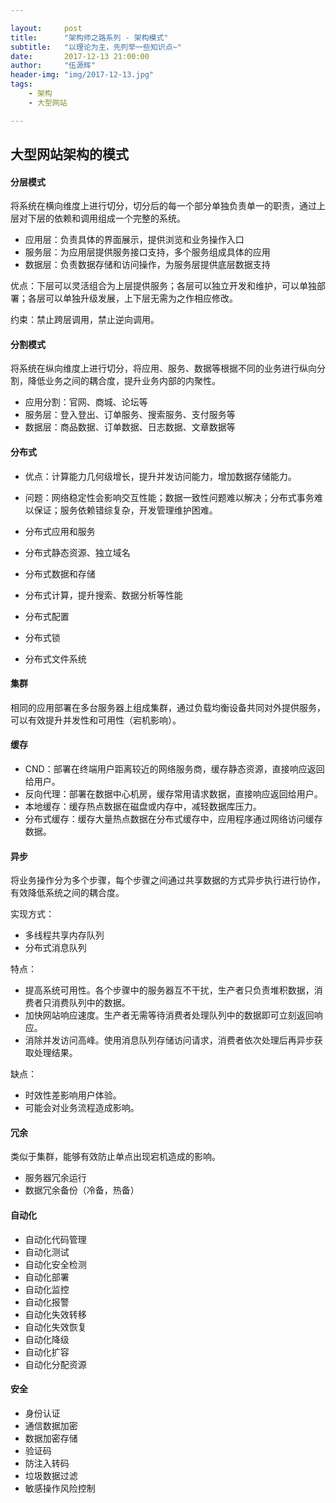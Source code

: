 ```yaml
---

layout:     post
title:      "架构师之路系列 - 架构模式"
subtitle:   "以理论为主，先列举一些知识点~"
date:       2017-12-13 21:00:00
author:     "伍源辉"
header-img: "img/2017-12-13.jpg"
tags:
    - 架构
    - 大型网站

---
```


## 大型网站架构的模式

#### 分层模式

将系统在横向维度上进行切分，切分后的每一个部分单独负责单一的职责，通过上层对下层的依赖和调用组成一个完整的系统。

- 应用层：负责具体的界面展示，提供浏览和业务操作入口
- 服务层：为应用层提供服务接口支持，多个服务组成具体的应用
- 数据层：负责数据存储和访问操作，为服务层提供底层数据支持

优点：下层可以灵活组合为上层提供服务；各层可以独立开发和维护，可以单独部署；各层可以单独升级发展，上下层无需为之作相应修改。

约束：禁止跨层调用，禁止逆向调用。

#### 分割模式

将系统在纵向维度上进行切分，将应用、服务、数据等根据不同的业务进行纵向分割，降低业务之间的耦合度，提升业务内部的内聚性。

- 应用分割：官网、商城、论坛等
- 服务层：登入登出、订单服务、搜索服务、支付服务等
- 数据层：商品数据、订单数据、日志数据、文章数据等

#### 分布式

- 优点：计算能力几何级增长，提升并发访问能力，增加数据存储能力。
- 问题：网络稳定性会影响交互性能；数据一致性问题难以解决；分布式事务难以保证；服务依赖错综复杂，开发管理维护困难。

- 分布式应用和服务
- 分布式静态资源、独立域名
- 分布式数据和存储
- 分布式计算，提升搜索、数据分析等性能
- 分布式配置
- 分布式锁
- 分布式文件系统

#### 集群

相同的应用部署在多台服务器上组成集群，通过负载均衡设备共同对外提供服务，可以有效提升并发性和可用性（宕机影响）。

#### 缓存

- CND：部署在终端用户距离较近的网络服务商，缓存静态资源，直接响应返回给用户。
- 反向代理：部署在数据中心机房，缓存常用请求数据，直接响应返回给用户。
- 本地缓存：缓存热点数据在磁盘或内存中，减轻数据库压力。
- 分布式缓存：缓存大量热点数据在分布式缓存中，应用程序通过网络访问缓存数据。


#### 异步

将业务操作分为多个步骤，每个步骤之间通过共享数据的方式异步执行进行协作，有效降低系统之间的耦合度。

实现方式：
- 多线程共享内存队列
- 分布式消息队列

特点：
- 提高系统可用性。各个步骤中的服务器互不干扰，生产者只负责堆积数据，消费者只消费队列中的数据。
- 加快网站响应速度。生产者无需等待消费者处理队列中的数据即可立刻返回响应。
- 消除并发访问高峰。使用消息队列存储访问请求，消费者依次处理后再异步获取处理结果。

缺点：
- 时效性差影响用户体验。
- 可能会对业务流程造成影响。


#### 冗余

类似于集群，能够有效防止单点出现宕机造成的影响。

- 服务器冗余运行
- 数据冗余备份（冷备，热备）


#### 自动化

- 自动化代码管理
- 自动化测试
- 自动化安全检测
- 自动化部署
- 自动化监控
- 自动化报警
- 自动化失效转移
- 自动化失效恢复
- 自动化降级
- 自动化扩容
- 自动化分配资源

#### 安全

- 身份认证
- 通信数据加密
- 数据加密存储
- 验证码
- 防注入转码
- 垃圾数据过滤
- 敏感操作风险控制


